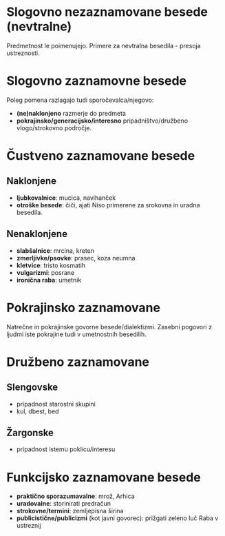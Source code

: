 # Slogovno nezaznamovane besede (nevtralne)
Predmetnost le poimenujejo. Primere za nevtralna besedila - presoja ustreznosti.
# Slogovno zaznamovne besede
Poleg pomena razlagajo tudi sporočevalca/njegovo:
- **(ne)naklonjeno** razmerje do predmeta
- **pokrajinsko/generacijsko/interesno** pripadništvo/družbeno vlogo/strokovno področje.
# Čustveno zaznamovane besede
## Naklonjene
- **ljubkovalnice**: mucica, navihanček
- **otroške besede**: čiči, ajati
Niso primerene za srokovna in uradna besedila.
## Nenaklonjene
- **slabšalnice**: mrcina, kreten
- **zmerljivke/psovke**: prasec, koza neumna
- **kletvice**: tristo kosmatih
- **vulgarizmi**: posrane
- **ironična raba**: umetnik
# Pokrajinsko zaznamovane
Natrečne in pokrajinske govorne besede/dialektizmi.
Zasebni pogovori z ljudmi iste pokrajine tudi v umetnostnih besedilih.
# Družbeno zaznamovane
## Slengovske
- pripadnost starostni skupini
- kul, dbest, bed
## Žargonske
- pripadnost istemu poklicu/interesu
# Funkcijsko zaznamovane besede
- **praktično sporazumavalne**: mrož, Arhica
- **uradovalne**: storinirati predračun
- **strokovne/termini**: zemljepisna širina
- **publicistične/publicizmi** (kot javni govorec): prižgati zeleno luč
Raba v ustreznij